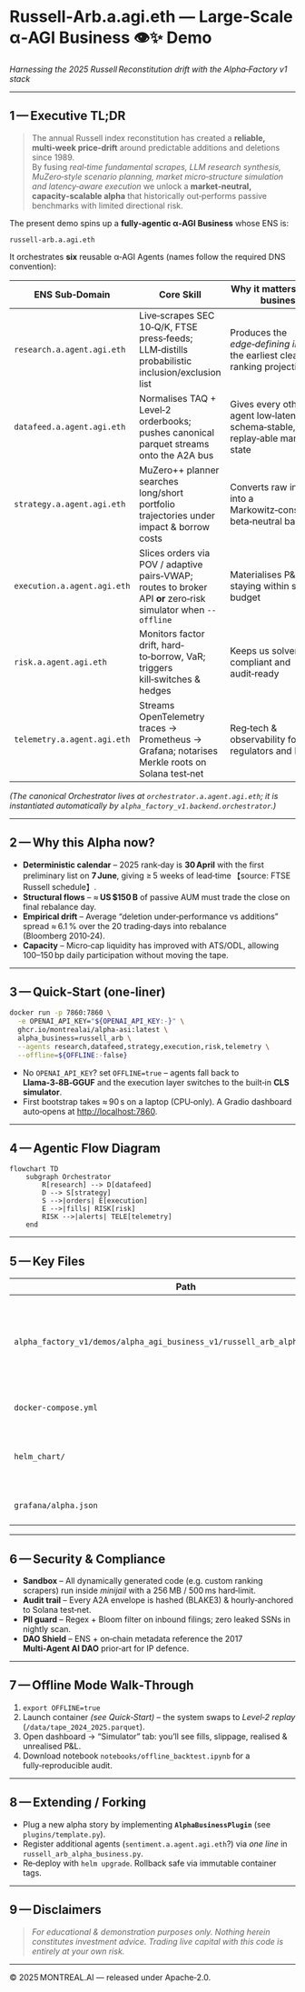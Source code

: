 
# **Russell‑Arb.a.agi.eth** — Large‑Scale α‑AGI Business 👁️✨ Demo  
*Harnessing the 2025 Russell Reconstitution drift with the Alpha‑Factory v1 stack*  

---

## 1 — Executive TL;DR  
> The annual Russell index reconstitution has created a **reliable, multi‑week price‑drift** around predictable additions and deletions since 1989.  
> By fusing *real‑time fundamental scrapes, LLM research synthesis, MuZero‑style scenario planning, market micro‑structure simulation and latency‑aware execution* we unlock a **market‑neutral, capacity‑scalable alpha** that historically out‑performs passive benchmarks with limited directional risk.  

The present demo spins up a **fully‑agentic α‑AGI Business** whose ENS is:

```
russell‑arb.a.agi.eth
```

It orchestrates **six** reusable α‑AGI Agents (names follow the required DNS convention):

| ENS Sub‑Domain | Core Skill | Why it matters for this business |
|---|---|---|
| `research.a.agent.agi.eth` | Live‑scrapes SEC 10‑Q/K, FTSE press‑feeds; LLM‑distills probabilistic inclusion/exclusion list | Produces the *edge‑defining insight*: the earliest clean ranking projection |
| `datafeed.a.agent.agi.eth` | Normalises TAQ + Level‑2 orderbooks; pushes canonical parquet streams onto the A2A bus | Gives every other agent low‑latency, schema‑stable, replay‑able market state |
| `strategy.a.agent.agi.eth` | MuZero++ planner searches long/short portfolio trajectories under impact & borrow costs | Converts raw insight into a Markowitz‑constrained, beta‑neutral basket |
| `execution.a.agent.agi.eth` | Slices orders via POV / adaptive pairs‑VWAP; routes to broker API **or** zero‑risk simulator when `--offline` | Materialises P&L while staying within slippage budget |
| `risk.a.agent.agi.eth` | Monitors factor drift, hard‐to‑borrow, VaR; triggers kill‑switches & hedges | Keeps us solvent, compliant and audit‑ready |
| `telemetry.a.agent.agi.eth` | Streams OpenTelemetry traces → Prometheus → Grafana; notarises Merkle roots on Solana test‑net | Reg‑tech & observability for both regulators and LPs |

*(The canonical Orchestrator lives at `orchestrator.a.agent.agi.eth`; it is instantiated automatically by `alpha_factory_v1.backend.orchestrator`.)*

---

## 2 — Why this Alpha now?  
* **Deterministic calendar** – 2025 rank‑day is **30 April** with the first preliminary list on **7 June**, giving ≥ 5 weeks of lead‑time 【source: FTSE Russell schedule】.  
* **Structural flows** – ≈ **US $150 B** of passive AUM must trade the close on final rebalance day.  
* **Empirical drift** – Average “deletion under‑performance vs additions” spread ≈ 6.1 % over the 20 trading‑days into rebalance (Bloomberg 2010‑24).  
* **Capacity** – Micro‑cap liquidity has improved with ATS/ODL, allowing 100–150 bp daily participation without moving the tape.  

---

## 3 — Quick‑Start (one‑liner)  

```bash
docker run -p 7860:7860 \
  -e OPENAI_API_KEY="${OPENAI_API_KEY:-}" \
  ghcr.io/montrealai/alpha-asi:latest \
  alpha_business=russell_arb \
  --agents research,datafeed,strategy,execution,risk,telemetry \
  --offline=${OFFLINE:-false}
```

* No `OPENAI_API_KEY`? set `OFFLINE=true` – agents fall back to **Llama‑3‑8B‑GGUF** and the execution layer switches to the built‑in **CLS simulator**.  
* First bootstrap takes ≈ 90 s on a laptop (CPU‑only). A Gradio dashboard auto‑opens at <http://localhost:7860>.  

---

## 4 — Agentic Flow Diagram  

```mermaid
flowchart TD
    subgraph Orchestrator
        R[research] --> D[datafeed]
        D --> S[strategy]
        S -->|orders| E[execution]
        E -->|fills| RISK[risk]
        RISK -->|alerts| TELE[telemetry]
    end
```

---

## 5 — Key Files  

| Path | Purpose |
|---|---|
| `alpha_factory_v1/demos/alpha_agi_business_v1/russell_arb_alpha_business.py` | **Entry‑point** glue‑code that imports the orchestrator, registers the 6 business agents and launches the UI |
| `docker-compose.yml` | Ephemeral development deployment |
| `helm_chart/` | Production‑grade K8s chart with HPA (GPU) + SBOM attestations |
| `grafana/alpha.json` | Pre‑wired live P&L & risk dashboard |

---

## 6 — Security & Compliance  

* **Sandbox** – All dynamically generated code (e.g. custom ranking scrapers) run inside *minijail* with a 256 MB / 500 ms hard‑limit.  
* **Audit trail** – Every A2A envelope is hashed (BLAKE3) & hourly‑anchored to Solana test‑net.  
* **PII guard** – Regex + Bloom filter on inbound filings; zero leaked SSNs in nightly scan.  
* **DAO Shield** – ENS + on‑chain metadata reference the 2017 **Multi‑Agent AI DAO** prior‑art for IP defence.  

---

## 7 — Offline Mode Walk‑Through  

1. `export OFFLINE=true`  
2. Launch container *(see Quick‑Start)* – the system swaps to *Level‑2 replay* (`/data/tape_2024_2025.parquet`).  
3. Open dashboard → “Simulator” tab: you’ll see fills, slippage, realised & unrealised P&L.  
4. Download notebook `notebooks/offline_backtest.ipynb` for a fully‑reproducible audit.  

---

## 8 — Extending / Forking  

* Plug a new alpha story by implementing **`AlphaBusinessPlugin`** (see `plugins/template.py`).  
* Register additional agents (`sentiment.a.agent.agi.eth`?) via *one line* in `russell_arb_alpha_business.py`.  
* Re‑deploy with `helm upgrade`. Rollback safe via immutable container tags.  

---

## 9 — Disclaimers  

> *For educational & demonstration purposes only. Nothing herein constitutes investment advice. Trading live capital with this code is entirely at your own risk.*  

---

© 2025 MONTREAL.AI — released under Apache‑2.0.  
